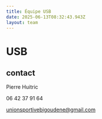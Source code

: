 ```yaml
---
title: Équipe USB
date: 2025-06-13T08:32:43.943Z
layout: team
---
```


# USB



## contact 

Pierre Huitric 

06 42 37 91 64

unionsportivebigoudene@gmail.com

